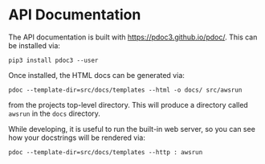 # API Documentation

The API documentation is built with <https://pdoc3.github.io/pdoc/>. This can be
installed via:

    pip3 install pdoc3 --user

Once installed, the HTML docs can be generated via:

    pdoc --template-dir=src/docs/templates --html -o docs/ src/awsrun

from the projects top-level directory. This will produce a directory called
`awsrun` in the `docs` directory.

While developing, it is useful to run the built-in web server, so you can see
how your docstrings will be rendered via:

    pdoc --template-dir=src/docs/templates --http : awsrun
